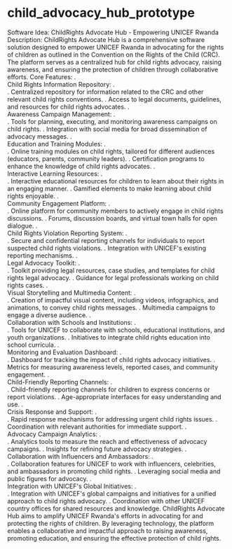 # child_advocacy_hub_prototype
Software Idea: ChildRights Advocate Hub - Empowering UNICEF Rwanda
Description: ChildRights Advocate Hub is a comprehensive software solution designed to empower UNICEF Rwanda in advocating for the rights of children as outlined in the Convention on the Rights of the Child (CRC). The platform serves as a centralized hub for child rights advocacy, raising awareness, and ensuring the protection of children through collaborative efforts.
Core Features:
.	
Child Rights Information Repository:
.	
.	Centralized repository for information related to the CRC and other relevant child rights conventions.
.	Access to legal documents, guidelines, and resources for child rights advocates.
.	
Awareness Campaign Management:
.	
.	Tools for planning, executing, and monitoring awareness campaigns on child rights. 
.	Integration with social media for broad dissemination of advocacy messages.
.	
Education and Training Modules:
.	
.	Online training modules on child rights, tailored for different audiences (educators, parents, community leaders).
.	Certification programs to enhance the knowledge of child rights advocates.
.	
Interactive Learning Resources:
.	
.	Interactive educational resources for children to learn about their rights in an engaging manner.
.	Gamified elements to make learning about child rights enjoyable.
.	
Community Engagement Platform:
.	
.	Online platform for community members to actively engage in child rights discussions.
.	Forums, discussion boards, and virtual town halls for open dialogue.
.	
Child Rights Violation Reporting System:
.	
.	Secure and confidential reporting channels for individuals to report suspected child rights violations.
.	Integration with UNICEF's existing reporting mechanisms.
.	
Legal Advocacy Toolkit:
.	
.	Toolkit providing legal resources, case studies, and templates for child rights legal advocacy.
.	Guidance for legal professionals working on child rights cases.
.	
Visual Storytelling and Multimedia Content:
.	
.	Creation of impactful visual content, including videos, infographics, and animations, to convey child rights messages.
.	Multimedia campaigns to engage a diverse audience.
.	
Collaboration with Schools and Institutions:
.	
.	Tools for UNICEF to collaborate with schools, educational institutions, and youth organizations.
.	Initiatives to integrate child rights education into school curricula.
.	
Monitoring and Evaluation Dashboard:
.	
.	Dashboard for tracking the impact of child rights advocacy initiatives.
.	Metrics for measuring awareness levels, reported cases, and community engagement.
.	
Child-Friendly Reporting Channels:
.	
.	Child-friendly reporting channels for children to express concerns or report violations.
.	Age-appropriate interfaces for easy understanding and use.
.	
Crisis Response and Support:
.	
.	Rapid response mechanisms for addressing urgent child rights issues.
.	Coordination with relevant authorities for immediate support.
.	
Advocacy Campaign Analytics:
.	
.	Analytics tools to measure the reach and effectiveness of advocacy campaigns.
.	Insights for refining future advocacy strategies.
.	
Collaboration with Influencers and Ambassadors:
.	
.	Collaboration features for UNICEF to work with influencers, celebrities, and ambassadors in promoting child rights.
.	Leveraging social media and public figures for advocacy.
.	
Integration with UNICEF's Global Initiatives:
.	                                                                                               
.	Integration with UNICEF's global campaigns and initiatives for a unified approach to child rights advocacy.
.	Coordination with other UNICEF country offices for shared resources and knowledge.
ChildRights Advocate Hub aims to amplify UNICEF Rwanda's efforts in advocating for and protecting the rights of children. By leveraging technology, the platform enables a collaborative and impactful approach to raising awareness, promoting education, and ensuring the effective protection of child rights.

